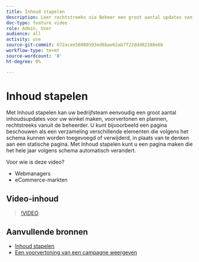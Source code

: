 ```yaml
---
title: Inhoud stapelen
description: Leer rechtstreeks via Beheer een groot aantal updates van de inhoud voor uw winkel maken, hiervan een voorvertoning weergeven en plannen.
doc-type: feature video
role: Admin, User
audience: all
activity: use
source-git-commit: 672acee56080593ed6bae62ab7f22ddd02108e6b
workflow-type: tm+mt
source-wordcount: '0'
ht-degree: 0%

---
```


# Inhoud stapelen

Met Inhoud stapelen kan uw bedrijfsteam eenvoudig een groot aantal inhoudsupdates voor uw winkel maken, voorvertonen en plannen, rechtstreeks vanuit de beheerder. U kunt bijvoorbeeld een pagina beschouwen als een verzameling verschillende elementen die volgens het schema kunnen worden toegevoegd of verwijderd, in plaats van te denken aan een statische pagina. Met Inhoud stapelen kunt u een pagina maken die het hele jaar volgens schema automatisch verandert.

Voor wie is deze video?

- Webmanagers
- eCommerce-markten

## Video-inhoud

>[!VIDEO](https://video.tv.adobe.com/v/343784?quality=12&learn=on)

## Aanvullende bronnen

- [Inhoud stapelen](https://docs.magento.com/user-guide/cms/content-staging.html)
- [Een voorvertoning van een campagne weergeven](https://docs.magento.com/user-guide/cms/content-staging-preview.html)
